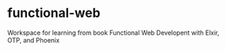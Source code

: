 # functional-web
Workspace for learning from book Functional Web Developent with Elxir, OTP, and Phoenix
